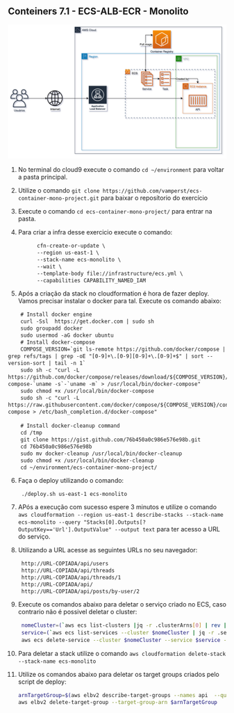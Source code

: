 ## Conteiners 7.1 - ECS-ALB-ECR - Monolito

![](img/ecs-mono-arch.png)


1. No terminal do cloud9 execute o comando `cd ~/environment` para voltar a pasta principal.
2. Utilize o comando `git clone https://github.com/vamperst/ecs-container-mono-project.git` para baixar o reposítorio do exercício
3. Execute o comando `cd ecs-container-mono-project/` para entrar na pasta.
4. Para criar a infra desse exercicio execute o comando:
   ``` shell
         cfn-create-or-update \
         --region us-east-1 \
         --stack-name ecs-monolito \
         --wait \
         --template-body file://infrastructure/ecs.yml \
         --capabilities CAPABILITY_NAMED_IAM
   ``` 

5. Após a criação da stack no cloudformation é hora de fazer deploy. Vamos precisar instalar o docker para tal. Execute os comando abaixo:
``` shell
    # Install docker engine
    curl -Ssl  https://get.docker.com | sudo sh
    sudo groupadd docker
    sudo usermod -aG docker ubuntu
    # Install docker-compose
    COMPOSE_VERSION=`git ls-remote https://github.com/docker/compose | grep refs/tags | grep -oE "[0-9]+\.[0-9][0-9]+\.[0-9]+$" | sort --version-sort | tail -n 1`
    sudo sh -c "curl -L https://github.com/docker/compose/releases/download/${COMPOSE_VERSION}/docker-compose-`uname -s`-`uname -m` > /usr/local/bin/docker-compose"
    sudo chmod +x /usr/local/bin/docker-compose
    sudo sh -c "curl -L https://raw.githubusercontent.com/docker/compose/${COMPOSE_VERSION}/contrib/completion/bash/docker-compose > /etc/bash_completion.d/docker-compose"

    # Install docker-cleanup command
    cd /tmp
    git clone https://gist.github.com/76b450a0c986e576e98b.git
    cd 76b450a0c986e576e98b
    sudo mv docker-cleanup /usr/local/bin/docker-cleanup
    sudo chmod +x /usr/local/bin/docker-cleanup
    cd ~/environment/ecs-container-mono-project/
```

6. Faça o deploy utilizando o comando:
   ```
    ./deploy.sh us-east-1 ecs-monolito
   ```
7. APós a execução com sucesso espere 3 minutos e utilize o comando `aws cloudformation --region us-east-1 describe-stacks --stack-name ecs-monolito --query "Stacks[0].Outputs[?OutputKey=='Url'].OutputValue" --output text` para ter acesso a URL do serviço.
8. Utilizando a URL acesse as seguintes URLs no seu navegador:
   ```
    http://URL-COPIADA/api/users
    http://URL-COPIADA/api/threads
    http://URL-COPIADA/api/threads/1
    http://URL-COPIADA/api/
    http://URL-COPIADA/api/posts/by-user/2
   ```
9. Execute os comandos abaixo para deletar o serviço criado no ECS, caso contrario não é possivel deletar o cluster:
   ``` bash
    nomeCluster=(`aws ecs list-clusters |jq -r .clusterArns[0] | rev | cut -d/ -f1 | rev`)
    service=(`aws ecs list-services --cluster $nomeCluster | jq -r .serviceArns[0]  | rev | cut -d/ -f1 | rev `)
    aws ecs delete-service --cluster $nomeCluster --service $service --force
   ```

10. Para deletar a stack utilize o comando `aws cloudformation delete-stack --stack-name ecs-monolito`
11. Utilize os comandos abaixo para deletar os target groups criados pelo script de deploy:
    ``` bash
    arnTargetGroup=$(aws elbv2 describe-target-groups --names api  --query "TargetGroups[0].TargetGroupArn" --output text)
    aws elbv2 delete-target-group --target-group-arn $arnTargetGroup 
    ```

